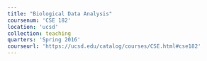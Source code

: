 ```yaml
---
title: "Biological Data Analysis"
coursenum: 'CSE 182'
location: 'ucsd'
collection: teaching
quarters: 'Spring 2016'
courseurl: 'https://ucsd.edu/catalog/courses/CSE.html#cse182'
---
```

